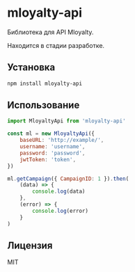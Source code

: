 # mloyalty-api

Библиотека для API Mloyalty.

Находится в стадии разработке.

## Установка

```bash
npm install mloyalty-api
```

## Использование

```js
import MloyaltyApi from 'mloyalty-api'

const ml = new MloyaltyApi({
    baseURL: 'http://example/',
    username: 'username',
    password: 'password',
    jwtToken: 'token',
})

ml.getCampaign({ CampaignID: 1 }).then(
    (data) => {
        console.log(data)
    },
    (error) => {
        console.log(error)
    }
)
```

## Лицензия

MIT
